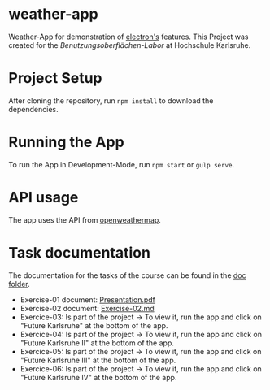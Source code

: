 # weather-app
Weather-App for demonstration of [electron's](https://github.com/electron/electron) features. This Project was 
created for the _Benutzungsoberflächen-Labor_ at Hochschule Karlsruhe.

# Project Setup
After cloning the repository, run `npm install` to download the dependencies.

# Running the App
To run the App in Development-Mode, run `npm start` or `gulp serve`.

# API usage
The app uses the API from [openweathermap](https://openweathermap.org/api).

# Task documentation
The documentation for the tasks of the course can be found in the [doc folder](https://github.com/0xC0DEBA5E/weather-app/tree/master/doc).
- Exercise-01 document: [Presentation.pdf](https://github.com/0xC0DEBA5E/weather-app/tree/master/doc/exercise-01/Presentation.pdf)
- Exercise-02 document: [Exercise-02.md](https://github.com/0xC0DEBA5E/weather-app/tree/master/doc/exercise-02/Exercise-02.md)
- Exercice-03: Is part of the project -> To view it, run the app and click on "Future Karlsruhe" at the bottom of the app.
- Exercice-04: Is part of the project -> To view it, run the app and click on "Future Karlsruhe II" at the bottom of the app.
- Exercice-05: Is part of the project -> To view it, run the app and click on "Future Karlsruhe III" at the bottom of the app.
- Exercice-06: Is part of the project -> To view it, run the app and click on "Future Karlsruhe IV" at the bottom of the app.